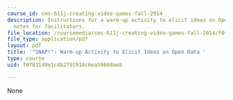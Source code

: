 ```yaml
---
course_id: cms-611j-creating-video-games-fall-2014
description: Instructions for a warm-up activity to elicit ideas on Open Data. Includes
  notes for facilitators.
file_location: /coursemedia/cms-611j-creating-video-games-fall-2014/f0f83140e1c4b2791918c6ea59600ae8_MITCMS_611JF14_SNAP_for_WB.pdf
file_type: application/pdf
layout: pdf
title: '"SNAP!": Warm-up Activity to Elicit Ideas on Open Data '
type: course
uid: f0f83140e1c4b2791918c6ea59600ae8

---
```

None